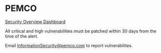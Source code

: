 # PEMCO

[Security Overview Dashboard](https://github.com/orgs/pemcoins/security/risk)

All critical and high vulnerabilities must be patched within 30 days from the time of the alert.

Email InformationSecurity@pemco.com to report vulnerabilites.
